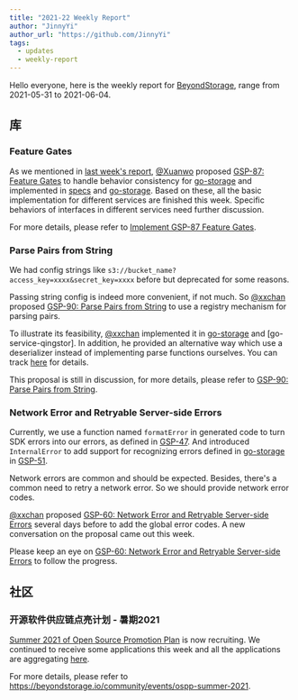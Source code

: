 ```yaml
---
title: "2021-22 Weekly Report"
author: "JinnyYi"
author_url: "https://github.com/JinnyYi"
tags:
  - updates
  - weekly-report
---
```


Hello everyone, here is the weekly report for [BeyondStorage](https://beyondstorage.io), range from 2021-05-31 to 2021-06-04.

<!--truncate-->

## 库

### Feature Gates

As we mentioned in [last week's report](https://beyondstorage.io/blog/2021/05/28/weekly-report), [@Xuanwo](https://github.com/Xuanwo) proposed [GSP-87: Feature Gates](https://github.com/beyondstorage/specs/blob/master/rfcs/87-feature-gates.md) to handle behavior consistency for [go-storage](https://github.com/beyondstorage/go-storage) and implemented in [specs](https://github.com/beyondstorage/specs) and [go-storage](https://github.com/beyondstorage/go-storage). Based on these, all the basic implementation for different services are finished this week. Specific behaviors of interfaces in different services need further discussion.

For more details, please refer to [Implement GSP-87 Feature Gates](https://github.com/beyondstorage/go-storage/issues/587).

### Parse Pairs from String

We had config strings like `s3://bucket_name?access_key=xxxx&secret_key=xxxx` before but deprecated for some reasons.

Passing string config is indeed more convenient, if not much. So [@xxchan](https://github.com/xxchan) proposed [GSP-90: Parse Pairs from String](https://github.com/beyondstorage/specs/pull/90) to use a registry mechanism for parsing pairs.

To illustrate its feasibility, [@xxchan](https://github.com/xxchan) implemented it in [go-storage](https://github.com/beyondstorage/go-storage) and [go-service-qingstor]. In addition, he provided an alternative way which use a deserializer instead of implementing parse functions ourselves. You can track [here](https://github.com/beyondstorage/specs/pull/90#issuecomment-852415718) for details.

This proposal is still in discussion, for more details, please refer to [GSP-90: Parse Pairs from String](https://github.com/beyondstorage/specs/pull/90).

### Network Error and Retryable Server-side Errors

Currently, we use a function named `formatError` in generated code to turn SDK errors into our errors, as defined in [GSP-47](https://github.com/beyondstorage/specs/blob/master/rfcs/47-additional-error-specification.md). And introduced `InternalError` to add support for recognizing errors defined in [go-storage](https://github.com/beyondstorage/go-storage) in [GSP-51](https://github.com/beyondstorage/specs/blob/master/rfcs/51-distinguish-errors-by-isaoserror.md).

Network errors are common and should be expected. Besides, there's a common need to retry a network error. So we should provide network error codes.

[@xxchan](https://github.com/xxchan) proposed [GSP-60: Network Error and Retryable Server-side Errors](https://github.com/beyondstorage/specs/pull/60) several days before to add the global error codes. A new conversation on the proposal came out this week.

Please keep an eye on [GSP-60: Network Error and Retryable Server-side Errors](https://github.com/beyondstorage/specs/pull/60) to follow the progress.

## 社区

### 开源软件供应链点亮计划 - 暑期2021

[Summer 2021 of Open Source Promotion Plan](https://forum.beyondstorage.io/t/summer-2021-of-open-source-promotion-plan/22) is now recruiting. We continued to receive some applications this week and all the applications are aggregating [here](https://forum.beyondstorage.io/t/ospp-2021-application-aggregation/56).

For more details, please refer to <https://beyondstorage.io/community/events/ospp-summer-2021>.
